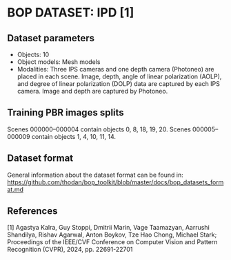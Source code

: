 # BOP DATASET: IPD [1]


## Dataset parameters

* Objects: 10
* Object models: Mesh models
* Modalities: Three IPS cameras and one depth camera (Photoneo) are placed in each scene. 
                Image, depth, angle of linear polarization (AOLP), and degree of linear 
                polarization (DOLP) data are captured by each IPS camera. Image and depth 
                are captured by Photoneo.

## Training PBR images splits

Scenes 000000–000004 contain objects 0, 8, 18, 19, 20.
Scenes 000005–000009 contain objects 1, 4, 10, 11, 14.


## Dataset format

General information about the dataset format can be found in:
https://github.com/thodan/bop_toolkit/blob/master/docs/bop_datasets_format.md


## References

[1] Agastya Kalra, Guy Stoppi, Dmitrii Marin, Vage Taamazyan, Aarrushi Shandilya, 
    Rishav Agarwal, Anton Boykov, Tze Hao Chong, Michael Stark; Proceedings of the 
    IEEE/CVF Conference on Computer Vision and Pattern Recognition (CVPR), 2024, 
    pp. 22691-22701
